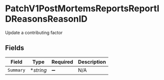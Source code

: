# PatchV1PostMortemsReportsReportIDReasonsReasonID

Update a contributing factor


## Fields

| Field              | Type               | Required           | Description        |
| ------------------ | ------------------ | ------------------ | ------------------ |
| `Summary`          | **string*          | :heavy_minus_sign: | N/A                |